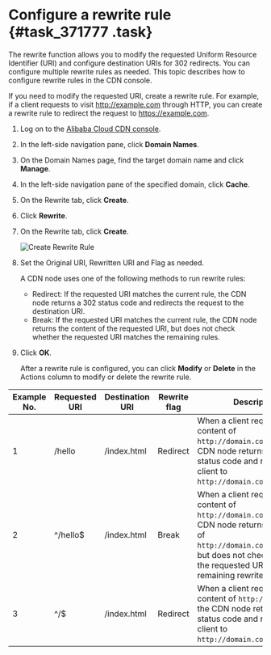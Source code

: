 # Configure a rewrite rule {#task_371777 .task}

The rewrite function allows you to modify the requested Uniform Resource Identifier \(URI\) and configure destination URIs for 302 redirects. You can configure multiple rewrite rules as needed. This topic describes how to configure rewrite rules in the CDN console.

If you need to modify the requested URI, create a rewrite rule. For example, if a client requests to visit http://example.com through HTTP, you can create a rewrite rule to redirect the request to https://example.com.

1.  Log on to the [Alibaba Cloud CDN console](https://partners-intl.aliyun.com/login-required#cdn).
2.  In the left-side navigation pane, click **Domain Names**.
3.  On the Domain Names page, find the target domain name and click **Manage**.
4.  In the left-side navigation pane of the specified domain, click **Cache**.
5.  On the Rewrite tab, click **Create**.
6.  Click **Rewrite**.
7.  On the Rewrite tab, click **Create**. 

    ![Create Rewrite Rule](http://static-aliyun-doc.oss-cn-hangzhou.aliyuncs.com/assets/img/301874/156653117148038_en-US.png)

8.  Set the Original URI, Rewritten URI and Flag as needed. 

    A CDN node uses one of the following methods to run rewrite rules:

    -   Redirect: If the requested URI matches the current rule, the CDN node returns a 302 status code and redirects the request to the destination URI.
    -   Break: If the requested URI matches the current rule, the CDN node returns the content of the requested URI, but does not check whether the requested URI matches the remaining rules.
9.  Click **OK**. 

    After a rewrite rule is configured, you can click **Modify** or **Delete** in the Actions column to modify or delete the rewrite rule.


|Example No.|Requested URI|Destination URI|Rewrite flag|Description|
|-----------|-------------|---------------|------------|-----------|
|1|/hello|/index.html|Redirect|When a client requests the content of `http://domain.com/hello`, the CDN node returns a 302 status code and redirects the client to `http://domain.com/index.html`.|
|2|^/hello$|/index.html|Break|When a client requests the content of `http://domain.com/hello`, the CDN node returns the content of `http://domain.com/index.html`, but does not check whether the requested URI matches the remaining rewrite rules.|
|3|^/$|/index.html|Redirect|When a client requests the content of `http://domain.com`, the CDN node returns a 302 status code and redirects the client to `http://domain.com/index.html`.|


